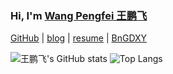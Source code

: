 ### Hi, I'm [Wang Pengfei 王鹏飞](https://github.com/laowang1992)

[GitHub](https://github.com/laowang1992) | [blog](https://laowang2023.cn) | [resume](https://laowang2023.cn/resume/) | [BnGDXY](http://yanglab.hzau.edu.cn/BnGDXY/)

![王鹏飞's GitHub stats](https://github-readme-stats.vercel.app/api?username=laowang1992&theme=cobalt)
![Top Langs](https://github-readme-stats.vercel.app/api/top-langs/?username=laowang1992&layout=compact&langs_count=8&theme=dracula&exclude_repo=laowang1992.github.io,project,resume,slide)  




<!--
**laowang1992/laowang1992** is a ✨ _special_ ✨ repository because its `README.md` (this file) appears on your GitHub profile.

Here are some ideas to get you started:

- 🔭 I’m currently working on ...
- 🌱 I’m currently learning ...
- 👯 I’m looking to collaborate on ...
- 🤔 I’m looking for help with ...
- 💬 Ask me about ...
- 📫 How to reach me: ...
- 😄 Pronouns: ...
- ⚡ Fun fact: ...
-->
